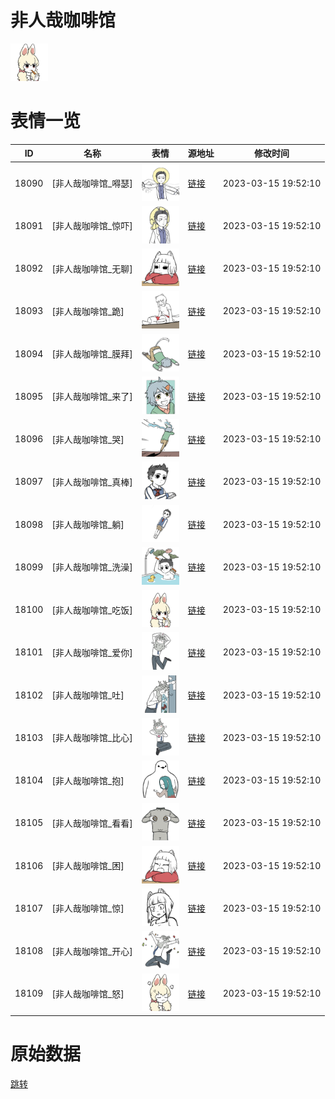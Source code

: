 # 非人哉咖啡馆

<img src="./cover.png" height="60" alt="cover" />

# 表情一览

|ID|名称|表情|源地址|修改时间|
|----|----|----|----|----|
|18090|[非人哉咖啡馆_嘚瑟]|<img src="./pic/018090_%5B非人哉咖啡馆_嘚瑟%5D.png" height="60" alt="嘚瑟"/>|[链接](https://i0.hdslb.com/bfs/garb/1a7198ed90114ac649204bff9d300924ef36963b.png)|2023-03-15 19:52:10|
|18091|[非人哉咖啡馆_惊吓]|<img src="./pic/018091_%5B非人哉咖啡馆_惊吓%5D.png" height="60" alt="惊吓"/>|[链接](https://i0.hdslb.com/bfs/garb/88d662d09282d7f48928b7c3167a4e80cde7ffc3.png)|2023-03-15 19:52:10|
|18092|[非人哉咖啡馆_无聊]|<img src="./pic/018092_%5B非人哉咖啡馆_无聊%5D.png" height="60" alt="无聊"/>|[链接](https://i0.hdslb.com/bfs/garb/323eb4f56260fd8ad4e3d60aaa5376e6fbdb4e7d.png)|2023-03-15 19:52:10|
|18093|[非人哉咖啡馆_跪]|<img src="./pic/018093_%5B非人哉咖啡馆_跪%5D.png" height="60" alt="跪"/>|[链接](https://i0.hdslb.com/bfs/garb/6162d15a491f3878aa47a7986f8410d6123fce82.png)|2023-03-15 19:52:10|
|18094|[非人哉咖啡馆_膜拜]|<img src="./pic/018094_%5B非人哉咖啡馆_膜拜%5D.png" height="60" alt="膜拜"/>|[链接](https://i0.hdslb.com/bfs/garb/d82ec234e3987ecef460c35b61ecb38482debccf.png)|2023-03-15 19:52:10|
|18095|[非人哉咖啡馆_来了]|<img src="./pic/018095_%5B非人哉咖啡馆_来了%5D.png" height="60" alt="来了"/>|[链接](https://i0.hdslb.com/bfs/garb/fc6af851b1f0d7ee48fd9dee4067db1d03fc96b4.png)|2023-03-15 19:52:10|
|18096|[非人哉咖啡馆_哭]|<img src="./pic/018096_%5B非人哉咖啡馆_哭%5D.png" height="60" alt="哭"/>|[链接](https://i0.hdslb.com/bfs/garb/fb520639d0b22b5ab4b79c230f9953500e22150f.png)|2023-03-15 19:52:10|
|18097|[非人哉咖啡馆_真棒]|<img src="./pic/018097_%5B非人哉咖啡馆_真棒%5D.png" height="60" alt="真棒"/>|[链接](https://i0.hdslb.com/bfs/garb/4202a57a412c92df24418ad0553ce219feb4cdcb.png)|2023-03-15 19:52:10|
|18098|[非人哉咖啡馆_躺]|<img src="./pic/018098_%5B非人哉咖啡馆_躺%5D.png" height="60" alt="躺"/>|[链接](https://i0.hdslb.com/bfs/garb/3aacebc32261696bdc17e45532269daeaaf95b8a.png)|2023-03-15 19:52:10|
|18099|[非人哉咖啡馆_洗澡]|<img src="./pic/018099_%5B非人哉咖啡馆_洗澡%5D.png" height="60" alt="洗澡"/>|[链接](https://i0.hdslb.com/bfs/garb/9a785774439c73ffa01c8e31488bafe72b86cea3.png)|2023-03-15 19:52:10|
|18100|[非人哉咖啡馆_吃饭]|<img src="./pic/018100_%5B非人哉咖啡馆_吃饭%5D.png" height="60" alt="吃饭"/>|[链接](https://i0.hdslb.com/bfs/garb/ec5b4c3dba42fb0facba44dd46ef92614764360a.png)|2023-03-15 19:52:10|
|18101|[非人哉咖啡馆_爱你]|<img src="./pic/018101_%5B非人哉咖啡馆_爱你%5D.png" height="60" alt="爱你"/>|[链接](https://i0.hdslb.com/bfs/garb/8fc4becea734135f8a2af80cfd22ded156cd0407.png)|2023-03-15 19:52:10|
|18102|[非人哉咖啡馆_吐]|<img src="./pic/018102_%5B非人哉咖啡馆_吐%5D.png" height="60" alt="吐"/>|[链接](https://i0.hdslb.com/bfs/garb/f2abbeadc89f60d21f7d46585ad6012779854741.png)|2023-03-15 19:52:10|
|18103|[非人哉咖啡馆_比心]|<img src="./pic/018103_%5B非人哉咖啡馆_比心%5D.png" height="60" alt="比心"/>|[链接](https://i0.hdslb.com/bfs/garb/9dac18b1313eea17d1315a95f31a30247fee23f2.png)|2023-03-15 19:52:10|
|18104|[非人哉咖啡馆_抱]|<img src="./pic/018104_%5B非人哉咖啡馆_抱%5D.png" height="60" alt="抱"/>|[链接](https://i0.hdslb.com/bfs/garb/d72daa4a1bb1c98e2da3abf678cdf187bdb20576.png)|2023-03-15 19:52:10|
|18105|[非人哉咖啡馆_看看]|<img src="./pic/018105_%5B非人哉咖啡馆_看看%5D.png" height="60" alt="看看"/>|[链接](https://i0.hdslb.com/bfs/garb/b3663daaff74df91527e59b6db82240b72b07c3a.png)|2023-03-15 19:52:10|
|18106|[非人哉咖啡馆_困]|<img src="./pic/018106_%5B非人哉咖啡馆_困%5D.png" height="60" alt="困"/>|[链接](https://i0.hdslb.com/bfs/garb/d49c3a53eb3231c51eaf5fe7ca817afdd854619f.png)|2023-03-15 19:52:10|
|18107|[非人哉咖啡馆_惊]|<img src="./pic/018107_%5B非人哉咖啡馆_惊%5D.png" height="60" alt="惊"/>|[链接](https://i0.hdslb.com/bfs/garb/f9914cc813619151750b8e42435b9cf5e604d198.png)|2023-03-15 19:52:10|
|18108|[非人哉咖啡馆_开心]|<img src="./pic/018108_%5B非人哉咖啡馆_开心%5D.png" height="60" alt="开心"/>|[链接](https://i0.hdslb.com/bfs/garb/a96edf271d6b6f8305eff7062bf481d02f931a02.png)|2023-03-15 19:52:10|
|18109|[非人哉咖啡馆_怒]|<img src="./pic/018109_%5B非人哉咖啡馆_怒%5D.png" height="60" alt="怒"/>|[链接](https://i0.hdslb.com/bfs/garb/d2e3e6e27a116c7e45669d93fe0a2ef88b04933c.png)|2023-03-15 19:52:10|

# 原始数据

[跳转](./raw.json)

